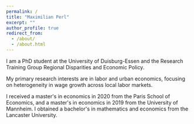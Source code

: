 ```yaml
---
permalink: /
title: "Maximilian Perl"
excerpt: ""
author_profile: true
redirect_from: 
  - /about/
  - /about.html
---
```


I am a PhD student at the University of Duisburg-Essen and the Research Training Group Regional Disparities and Economic Policy. 

My primary research interests are in labor and urban economics, focusing on heterogeneity in wage growth across local labor markets.

I received a master's in economics in 2020 from the Paris School of Economics, and a master's in economics in 2019 from the University of Mannheim. I obtained a bachelor's in mathematics and economics from the Lancaster University. 
